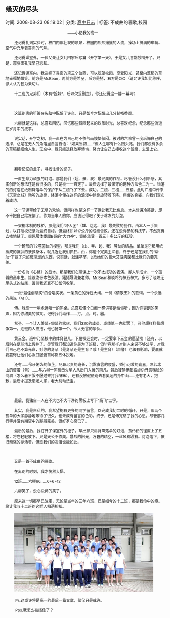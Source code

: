 
<h2>缘灭的尽头</h2>

<span class="time SG_txtc">时间: 2008-08-23 08:19:02 | 分类: [高中日志](./BlogClass_高中日志.md) | 标签: 不成曲的骊歌,校园</span>
<!--
<table>
    <tbody>
        <tr>
            <td>时间: 2008-08-23 08:19:02</td>
            <td>分类: [高中日志](./BlogClass_高中日志.md) </td>
            <td> 标签: 不成曲的骊歌,校园 </td>
        </tr>
    </tbody>
</table>
-->
<div class="articalContent" id="sina_keyword_ad_area2">
<p style="TEXT-INDENT: 2em"><font style="FONT-SIZE: 12px"> <wbr/> <wbr/> <wbr/> <wbr/> <wbr/> <wbr/> <wbr/> <wbr/> <wbr/> <wbr/> <wbr/> <wbr/> <wbr/> <wbr/> <wbr/> <wbr/> <wbr/> <wbr/> <wbr/> <wbr/> <wbr/> <wbr/> <wbr/> <wbr/> <wbr/> <wbr/> <wbr/> <wbr/> <wbr/> <wbr/> <wbr/> <wbr/> <wbr/> <wbr/> <wbr/> <wbr/> <wbr/> <wbr/> <wbr/> <wbr/> <wbr/> <wbr/> <wbr/> <wbr/> <wbr/> <wbr/> <wbr/> <wbr/> <wbr/> <wbr/>
——小记我的高一</font></p>
<p style="TEXT-INDENT: 2em"><font style="FONT-SIZE: 12px">还记得扎到实验时，校门内那壮观的喷泉，校园内熙熙攘攘的人流，操场上挤满的车辆。空气中充斥着喜庆的气味。</font></p>
<p style="TEXT-INDENT: 2em"><font style="FONT-SIZE: 12px">还记得课室外，一位父亲让女儿回家后写篇《开学第一天》，于是女儿喜鹊般叫开了。只是，那张面孔我早已忘却。</font></p>
<p style="TEXT-INDENT: 2em"><font style="FONT-SIZE: 12px">还记得课室内，我选择了靠窗的第三个位置，可以观望校园，享受阳光，甚至向葱郁的草地幸福地微笑。前方是Mr.Bean，再前方是希圣，后方是猪，右方是○○（请允许我如此称呼，鄙人认为甚为亲切）。</font></p>
<p style="TEXT-INDENT: 2em"><font style="FONT-SIZE: 12px">十二班的兄弟们（本有“姐妹”，后以欠妥删之），你还记得这一静一幕吗?</font></p>
<p style="TEXT-INDENT: 2em"><font style="FONT-SIZE: 12px"> <wbr/></font></p>
<p style="TEXT-INDENT: 2em"><font style="FONT-SIZE: 12px">这篇别离的笙箫在头脑中酝酿了许久，只是如今才酝酿出几分甘畅香醇。</font></p>
<p style="TEXT-INDENT: 2em"><font style="FONT-SIZE: 12px">六柳就是这样，总喜欢回忆，回忆那些藏匿起来的欢乐时光，总喜欢纪念，纪念那些流逝在岁月中的故事。</font></p>
<p style="TEXT-INDENT: 2em"><font style="FONT-SIZE: 12px">说实话，开学之初，我一直在为自己的不争气而懊恼郁闷。彼时的六柳曾一度后悔自己的选择，总是在无人的角落里自言自语：“如果当初……”但人生哪有什么回头路，我们都没有多余的草稿纸描绘人生。无奈中，我只能选择放弃懊悔，努力让自己去接收这个班级，去爱上它。</font></p>
<p style="TEXT-INDENT: 2em"><font style="FONT-SIZE: 12px"> <wbr/></font></p>
<p style="TEXT-INDENT: 2em"><font style="FONT-SIZE: 12px">翻看记忆的盒子，寻找往昔的影子。</font></p>
<p style="TEXT-INDENT: 2em"><font style="FONT-SIZE: 12px">一直生命力顽强的灯泡。那是我们（超、豪、我）最完美的作品。尽管没什么创新感，其实创新的想法还是有很多的，只是被一一否定了。最后选择了最保守的两种方法合二为一。错落的的灯泡在纸制降落伞的保护下从二楼飞了下去。成功。二楼、三楼……五楼。此时广播中传来《天空之城》动听的旋律，降落伞便在这样的浪漫中徐徐旋转着下降。婀娜的身姿，向我们宣布着成功。</font></p>
<p style="TEXT-INDENT: 2em"><font style="FONT-SIZE: 12px">这一节课带给了无尽的欢愉，但同样也是这样一节课让我无比尴尬。本来想讲冷笑话，却不幸把自己给冻倒了。作为当事人的你，应该记得吧？关于冰冻的灯泡。</font></p>
<p style="TEXT-INDENT: 2em"><font style="FONT-SIZE: 12px">一架桐木制的残桥。那是我们“坏人团”（雄、达达、我）最失败的创作。由本人一手策划，以打破校记录为最终目标。但最终却以17公斤的成绩告败。还在没有参加科技节，不然真得去找地缝了。很佩服体委跟B哥的“大力神”，竟能承受一百三十多公斤的杠铃。</font></p>
<p style="TEXT-INDENT: 2em"><font style="FONT-SIZE: 12px">一个畸形的T2噬菌体的模型。那是我们（由、琴、超、我）劳动的结晶。单单是它那用纸插成的臃肿的菠萝身体，就几近让我们抓狂。由，你这个完美主义者，终于还是在我们的“帮助”下做了只超反理想的东西。说实话，就连萃莘、D欣她们的巨大艾滋病菌都比我们的要完美。</font></p>
<p style="TEXT-INDENT: 2em"><font style="FONT-SIZE: 12px">一份名为《心路》的剧本。那是我们心理课上一次不太成功的表演。鄙人毕成才，一个孤僻的高中生。雄跟汝哥本色表演。猪猪导演兼老师。Mr.Bean和晓玲的神五神六。多亏了晓玲无厘头式的结尾，否则我还真不知如何收笔。</font></p>
<p style="TEXT-INDENT: 2em"><font style="FONT-SIZE: 12px">一张“最佳创意奖”的合唱奖状。一条黄色的弹性大绳。一份《情歌王》的歌词。一个永远的果冻（MT）。</font></p>
<p style="TEXT-INDENT: 2em"><font style="FONT-SIZE: 12px">傅。我高一一年永远唯一的同桌。总喜欢像个白痴一样讲笑话给你听，因为你爽朗的笑声，因为你甜美的微笑。记得我们动作——打。点。时。器。</font></p>
<p style="TEXT-INDENT: 2em"><font style="FONT-SIZE: 12px">希圣。一个让人羡慕+仰慕的家伙，我们320的成员。成绩第一也就罢了，可他却样样都想争第一，连班内人拍拖，他也抢第一个。令人无言的家伙。</font></p>
<p style="TEXT-INDENT: 2em"><font style="FONT-SIZE: 12px">黄三金。班中乃至校中的体育健儿。下届校运会时，一定要拿下三金的愿望噢！还有，以后别在足球场上假摔了。尽管我们都知道你是为了班级，但毕竟那样对别人来说不够公平，对我们自己也不算光彩，对你的身孕（是身孕还是生育？哦！是生育）（声誉）也很有影响，要赢就要赢得让他们心服口服俯首称臣五体投地。</font></p>
<p style="TEXT-INDENT: 2em"><font style="FONT-SIZE: 12px">还有……伶牙俐齿的阳芷，尽职尽责的班长，沉默寡言的俊盛，娇小可爱的嘉嘉，冷若冰山的蛋蛋（音）……与六柳一同抗击火星人从后门入侵的雨凡，最后被猪猪揭露虚伪丑恶嘴脸的剑眉（怎么着不服不服过来打我呀笨），还有没放假便跑去看奥运的孙中山……还有老大，抱歉，最后才提及您老人家，老大别动法宝。</font></p>
<p style="TEXT-INDENT: 2em"><font style="FONT-SIZE: 12px"> <wbr/></font></p>
<p style="TEXT-INDENT: 2em"><font style="FONT-SIZE: 12px">最后，我独自一人在不大也不大干净的黑板上写下“高飞”二字。</font></p>
<p style="TEXT-INDENT: 2em"><font style="FONT-SIZE: 12px">其实，我是自私的。我希望能有更多的同学留言，以完成我初二时的循环。只是，那两个孤单的大字静静地等待了很久，也未成有留言的色彩。终于，还是傅完结了我的心愿。尽管那几行字并没有期望中的那般完美，但好歹心愿已了。</font></p>
<p style="TEXT-INDENT: 2em"><font style="FONT-SIZE: 12px">最后的最后，我打开了课室外的柜子。拿出那只肩背降落伞的灯泡，孤伶伶的径直上了五楼，将它轻轻放下。只是天公不作美。暴烈的阳光，万碧的晴空，一丝风都没有。灯泡落下，依旧顽强的存活着。但愿我们的友谊也能如此。</font></p>
<p style="TEXT-INDENT: 2em"><font style="FONT-SIZE: 12px"> <wbr/></font></p>
<p style="TEXT-INDENT: 2em"><font style="FONT-SIZE: 12px">又是一首不成曲的骊歌。</font></p>
<p style="TEXT-INDENT: 2em"><font style="FONT-SIZE: 12px">在离别的时刻，我才恍然大悟。</font></p>
<p style="TEXT-INDENT: 2em"><font style="FONT-SIZE: 12px">12班……六柳66……6+6=12</font></p>
<p style="TEXT-INDENT: 2em"><font style="FONT-SIZE: 12px">六柳笑了，没心没肺的笑了。</font></p>
<p style="TEXT-INDENT: 2em"><font style="FONT-SIZE: 12px">原来这一切都早已注定，无论是当年的三年六班，还是如今的十二班，都是我命中的缘。缘让我与十二班的这群人相遇相知。</font></p>
<p style="TEXT-INDENT: 2em"><a href="http://s4.sinaimg.cn/orignal/497675f2g6ee88fc9d963" target="_blank"><img alt="缘灭的尽头" src="./pic/缘灭的尽头_497675f2g6ee88fc9d963.jpg" title="缘灭的尽头"/></a></p>
<p style="TEXT-INDENT: 2em"><font style="FONT-SIZE: 12px"> <wbr/>Ps.这或许将是高一的最后一篇文章，仅仅只是或许。</font></p>
<p style="TEXT-INDENT: 2em"><font style="FONT-SIZE: 12px"> <wbr/>Pps.我怎么被挡住了？</font></p>
</div>
